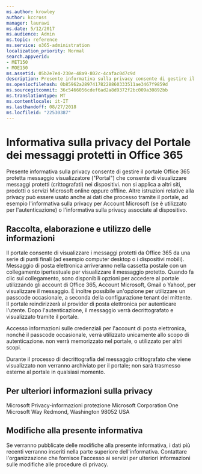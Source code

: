 ```yaml
---
ms.author: krowley
author: kccross
manager: laurawi
ms.date: 5/12/2017
ms.audience: Admin
ms.topic: reference
ms.service: o365-administration
localization_priority: Normal
search.appverid:
- MET150
- MOE150
ms.assetid: 05b2e7e4-230e-48a9-802c-4cafac0d7c9d
description: Presente informativa sulla privacy consente di gestire il portale Office 365 protetta messaggio visualizzatore ("Portal") che consente di visualizzare messaggi protetti (crittografati) nei dispositivi. non si applica a altri siti, prodotti o servizi Microsoft online oppure offline. Altre istruzioni relative alla privacy può essere usato anche ai dati che processo tramite il portale, ad esempio l'informativa sulla privacy per Account Microsoft (se è utilizzato per l'autenticazione) o l'informativa sulla privacy associate al dispositivo.
ms.openlocfilehash: 0b85962a28974178228860333511ae3467f9859d
ms.sourcegitcommit: 36c5466056cdef6ad2a8d9372f2bc009a30892bb
ms.translationtype: MT
ms.contentlocale: it-IT
ms.lasthandoff: 08/27/2018
ms.locfileid: "22530387"
---
```

# <a name="office-365-protected-message-viewer-portal-privacy-statement"></a>Informativa sulla privacy del Portale dei messaggi protetti in Office 365

Presente informativa sulla privacy consente di gestire il portale Office 365 protetta messaggio visualizzatore ("Portal") che consente di visualizzare messaggi protetti (crittografati) nei dispositivi. non si applica a altri siti, prodotti o servizi Microsoft online oppure offline. Altre istruzioni relative alla privacy può essere usato anche ai dati che processo tramite il portale, ad esempio l'informativa sulla privacy per Account Microsoft (se è utilizzato per l'autenticazione) o l'informativa sulla privacy associate al dispositivo.

## <a name="collection-processing-and-use-of-your-information"></a>Raccolta, elaborazione e utilizzo delle informazioni

Il portale consente di visualizzare i messaggi protetti da Office 365 da una serie di punti finali (ad esempio computer desktop o i dispositivi mobili).  Messaggio di posta elettronica arriveranno nella cassetta postale con un collegamento ipertestuale per visualizzare il messaggio protetto. Quando fa clic sul collegamento, sono disponibili opzioni per accedere al portale utilizzando gli account di Office 365, Account Microsoft, Gmail o Yahoo!, per visualizzare il messaggio.  È inoltre possibile un'opzione per utilizzare un passcode occasionale, a seconda della configurazione tenant del mittente. Il portale reindirizzerà al provider di posta elettronica per autenticare l'utente. Dopo l'autenticazione, il messaggio verrà decrittografato e visualizzato tramite il portale.

Accesso informazioni sulle credenziali per l'account di posta elettronica, nonché il passcode occasionale, verrà utilizzato unicamente allo scopo di autenticazione. non verrà memorizzato nel portale, o utilizzato per altri scopi.

Durante il processo di decrittografia del messaggio crittografato che viene visualizzato non verranno archiviato per il portale; non sarà trasmesso esterne al portale in qualsiasi momento.

## <a name="for-more-information-about-privacy"></a>Per ulteriori informazioni sulla privacy

Microsoft Privacy-informazioni protezione Microsoft Corporation One Microsoft Way Redmond, Washington 98052 USA

##     <a name="changes-to-this-statement"></a>Modifiche alla presente informativa

Se verranno pubblicate delle modifiche alla presente informativa, i dati più recenti verranno inseriti nella parte superiore dell'informativa. Contattare l'organizzazione che fornisce l'accesso ai servizi per ulteriori informazioni sulle modifiche alle procedure di privacy.


